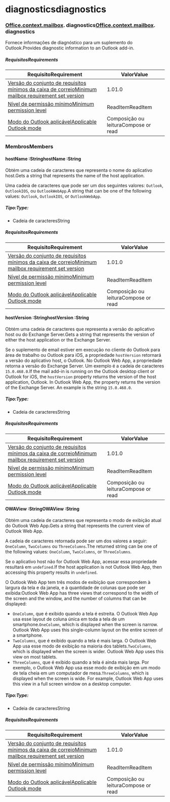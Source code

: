 
# <a name="diagnostics"></a><span data-ttu-id="80c88-101">diagnostics</span><span class="sxs-lookup"><span data-stu-id="80c88-101">diagnostics</span></span>

### <span data-ttu-id="80c88-p101">[Office](Office.md)[.context](Office.context.md)[.mailbox](Office.context.mailbox.md). diagnostics</span><span class="sxs-lookup"><span data-stu-id="80c88-p101">[Office](Office.md)[.context](Office.context.md)[.mailbox](Office.context.mailbox.md). diagnostics</span></span>

<span data-ttu-id="80c88-104">Fornece informações de diagnóstico para um suplemento do Outlook.</span><span class="sxs-lookup"><span data-stu-id="80c88-104">Provides diagnostic information to an Outlook add-in.</span></span>

##### <a name="requirements"></a><span data-ttu-id="80c88-105">Requisitos</span><span class="sxs-lookup"><span data-stu-id="80c88-105">Requirements</span></span>

|<span data-ttu-id="80c88-106">Requisito</span><span class="sxs-lookup"><span data-stu-id="80c88-106">Requirement</span></span>| <span data-ttu-id="80c88-107">Valor</span><span class="sxs-lookup"><span data-stu-id="80c88-107">Value</span></span>|
|---|---|
|[<span data-ttu-id="80c88-108">Versão do conjunto de requisitos mínimos da caixa de correio</span><span class="sxs-lookup"><span data-stu-id="80c88-108">Minimum mailbox requirement set version</span></span>](/javascript/office/requirement-sets/outlook-api-requirement-sets)| <span data-ttu-id="80c88-109">1.0</span><span class="sxs-lookup"><span data-stu-id="80c88-109">1.0</span></span>|
|[<span data-ttu-id="80c88-110">Nível de permissão mínimo</span><span class="sxs-lookup"><span data-stu-id="80c88-110">Minimum permission level</span></span>](https://docs.microsoft.com/outlook/add-ins/understanding-outlook-add-in-permissions)| <span data-ttu-id="80c88-111">ReadItem</span><span class="sxs-lookup"><span data-stu-id="80c88-111">ReadItem</span></span>|
|[<span data-ttu-id="80c88-112">Modo do Outlook aplicável</span><span class="sxs-lookup"><span data-stu-id="80c88-112">Applicable Outlook mode</span></span>](https://docs.microsoft.com/outlook/add-ins/#extension-points)| <span data-ttu-id="80c88-113">Composição ou leitura</span><span class="sxs-lookup"><span data-stu-id="80c88-113">Compose or read</span></span>|

### <a name="members"></a><span data-ttu-id="80c88-114">Membros</span><span class="sxs-lookup"><span data-stu-id="80c88-114">Members</span></span>

####  <a name="hostname-string"></a><span data-ttu-id="80c88-115">hostName :String</span><span class="sxs-lookup"><span data-stu-id="80c88-115">hostName :String</span></span>

<span data-ttu-id="80c88-116">Obtém uma cadeia de caracteres que representa o nome do aplicativo host.</span><span class="sxs-lookup"><span data-stu-id="80c88-116">Gets a string that represents the name of the host application.</span></span>

<span data-ttu-id="80c88-117">Uma cadeia de caracteres que pode ser um dos seguintes valores: `Outlook`, `OutlookIOS`, ou `OutlookWebApp`.</span><span class="sxs-lookup"><span data-stu-id="80c88-117">A string that can be one of the following values: `Outlook`, `OutlookIOS`, or `OutlookWebApp`.</span></span>

##### <a name="type"></a><span data-ttu-id="80c88-118">Tipo:</span><span class="sxs-lookup"><span data-stu-id="80c88-118">Type:</span></span>

*   <span data-ttu-id="80c88-119">Cadeia de caracteres</span><span class="sxs-lookup"><span data-stu-id="80c88-119">String</span></span>

##### <a name="requirements"></a><span data-ttu-id="80c88-120">Requisitos</span><span class="sxs-lookup"><span data-stu-id="80c88-120">Requirements</span></span>

|<span data-ttu-id="80c88-121">Requisito</span><span class="sxs-lookup"><span data-stu-id="80c88-121">Requirement</span></span>| <span data-ttu-id="80c88-122">Valor</span><span class="sxs-lookup"><span data-stu-id="80c88-122">Value</span></span>|
|---|---|
|[<span data-ttu-id="80c88-123">Versão do conjunto de requisitos mínimos da caixa de correio</span><span class="sxs-lookup"><span data-stu-id="80c88-123">Minimum mailbox requirement set version</span></span>](/javascript/office/requirement-sets/outlook-api-requirement-sets)| <span data-ttu-id="80c88-124">1.0</span><span class="sxs-lookup"><span data-stu-id="80c88-124">1.0</span></span>|
|[<span data-ttu-id="80c88-125">Nível de permissão mínimo</span><span class="sxs-lookup"><span data-stu-id="80c88-125">Minimum permission level</span></span>](https://docs.microsoft.com/outlook/add-ins/understanding-outlook-add-in-permissions)| <span data-ttu-id="80c88-126">ReadItem</span><span class="sxs-lookup"><span data-stu-id="80c88-126">ReadItem</span></span>|
|[<span data-ttu-id="80c88-127">Modo do Outlook aplicável</span><span class="sxs-lookup"><span data-stu-id="80c88-127">Applicable Outlook mode</span></span>](https://docs.microsoft.com/outlook/add-ins/#extension-points)| <span data-ttu-id="80c88-128">Composição ou leitura</span><span class="sxs-lookup"><span data-stu-id="80c88-128">Compose or read</span></span>|

####  <a name="hostversion-string"></a><span data-ttu-id="80c88-129">hostVersion :String</span><span class="sxs-lookup"><span data-stu-id="80c88-129">hostVersion :String</span></span>

<span data-ttu-id="80c88-130">Obtém uma cadeia de caracteres que representa a versão do aplicativo host ou do Exchange Server.</span><span class="sxs-lookup"><span data-stu-id="80c88-130">Gets a string that represents the version of either the host application or the Exchange Server.</span></span>

<span data-ttu-id="80c88-p102">Se o suplemento de email estiver em execução no cliente do Outlook para área de trabalho ou Outlook para iOS, a propriedade `hostVersion` retornará a versão do aplicativo host, o Outlook. No Outlook Web App, a propriedade retorna a versão do Exchange Server. Um exemplo é a cadeia de caracteres `15.0.468.0`.</span><span class="sxs-lookup"><span data-stu-id="80c88-p102">If the mail add-in is running on the Outlook desktop client or Outlook for iOS, the `hostVersion` property returns the version of the host application, Outlook. In Outlook Web App, the property returns the version of the Exchange Server. An example is the string `15.0.468.0`.</span></span>

##### <a name="type"></a><span data-ttu-id="80c88-134">Tipo:</span><span class="sxs-lookup"><span data-stu-id="80c88-134">Type:</span></span>

*   <span data-ttu-id="80c88-135">Cadeia de caracteres</span><span class="sxs-lookup"><span data-stu-id="80c88-135">String</span></span>

##### <a name="requirements"></a><span data-ttu-id="80c88-136">Requisitos</span><span class="sxs-lookup"><span data-stu-id="80c88-136">Requirements</span></span>

|<span data-ttu-id="80c88-137">Requisito</span><span class="sxs-lookup"><span data-stu-id="80c88-137">Requirement</span></span>| <span data-ttu-id="80c88-138">Valor</span><span class="sxs-lookup"><span data-stu-id="80c88-138">Value</span></span>|
|---|---|
|[<span data-ttu-id="80c88-139">Versão do conjunto de requisitos mínimos da caixa de correio</span><span class="sxs-lookup"><span data-stu-id="80c88-139">Minimum mailbox requirement set version</span></span>](/javascript/office/requirement-sets/outlook-api-requirement-sets)| <span data-ttu-id="80c88-140">1.0</span><span class="sxs-lookup"><span data-stu-id="80c88-140">1.0</span></span>|
|[<span data-ttu-id="80c88-141">Nível de permissão mínimo</span><span class="sxs-lookup"><span data-stu-id="80c88-141">Minimum permission level</span></span>](https://docs.microsoft.com/outlook/add-ins/understanding-outlook-add-in-permissions)| <span data-ttu-id="80c88-142">ReadItem</span><span class="sxs-lookup"><span data-stu-id="80c88-142">ReadItem</span></span>|
|[<span data-ttu-id="80c88-143">Modo do Outlook aplicável</span><span class="sxs-lookup"><span data-stu-id="80c88-143">Applicable Outlook mode</span></span>](https://docs.microsoft.com/outlook/add-ins/#extension-points)| <span data-ttu-id="80c88-144">Composição ou leitura</span><span class="sxs-lookup"><span data-stu-id="80c88-144">Compose or read</span></span>|

####  <a name="owaview-string"></a><span data-ttu-id="80c88-145">OWAView :String</span><span class="sxs-lookup"><span data-stu-id="80c88-145">OWAView :String</span></span>

<span data-ttu-id="80c88-146">Obtém uma cadeia de caracteres que representa o modo de exibição atual do Outlook Web App.</span><span class="sxs-lookup"><span data-stu-id="80c88-146">Gets a string that represents the current view of Outlook Web App.</span></span>

<span data-ttu-id="80c88-147">A cadeia de caracteres retornada pode ser um dos valores a seguir: `OneColumn`, `TwoColumns` ou `ThreeColumns`.</span><span class="sxs-lookup"><span data-stu-id="80c88-147">The returned string can be one of the following values: `OneColumn`, `TwoColumns`, or `ThreeColumns`.</span></span>

<span data-ttu-id="80c88-148">Se o aplicativo host não for Outlook Web App, acessar essa propriedade resultará em `undefined`.</span><span class="sxs-lookup"><span data-stu-id="80c88-148">If the host application is not Outlook Web App, then accessing this property results in `undefined`.</span></span>

<span data-ttu-id="80c88-149">O Outlook Web App tem três modos de exibição que correspondem à largura da tela e da janela, e à quantidade de colunas que pode ser exibida:</span><span class="sxs-lookup"><span data-stu-id="80c88-149">Outlook Web App has three views that correspond to the width of the screen and the window, and the number of columns that can be displayed:</span></span>

*   <span data-ttu-id="80c88-p103">`OneColumn`, que é exibido quando a tela é estreita. O Outlook Web App usa esse layout de coluna única em toda a tela de um smartphone.</span><span class="sxs-lookup"><span data-stu-id="80c88-p103">`OneColumn`, which is displayed when the screen is narrow. Outlook Web App uses this single-column layout on the entire screen of a smartphone.</span></span>
*   <span data-ttu-id="80c88-p104">`TwoColumns`, que é exibido quando a tela é mais larga. O Outlook Web App usa esse modo de exibição na maioria dos tablets.</span><span class="sxs-lookup"><span data-stu-id="80c88-p104">`TwoColumns`, which is displayed when the screen is wider. Outlook Web App uses this view on most tablets.</span></span>
*   <span data-ttu-id="80c88-p105">`ThreeColumns`, que é exibido quando a tela é ainda mais larga. Por exemplo, o Outlook Web App usa esse modo de exibição em um modo de tela cheia em um computador de mesa.</span><span class="sxs-lookup"><span data-stu-id="80c88-p105">`ThreeColumns`, which is displayed when the screen is wide. For example, Outlook Web App uses this view in a full screen window on a desktop computer.</span></span>

##### <a name="type"></a><span data-ttu-id="80c88-156">Tipo:</span><span class="sxs-lookup"><span data-stu-id="80c88-156">Type:</span></span>

*   <span data-ttu-id="80c88-157">Cadeia de caracteres</span><span class="sxs-lookup"><span data-stu-id="80c88-157">String</span></span>

##### <a name="requirements"></a><span data-ttu-id="80c88-158">Requisitos</span><span class="sxs-lookup"><span data-stu-id="80c88-158">Requirements</span></span>

|<span data-ttu-id="80c88-159">Requisito</span><span class="sxs-lookup"><span data-stu-id="80c88-159">Requirement</span></span>| <span data-ttu-id="80c88-160">Valor</span><span class="sxs-lookup"><span data-stu-id="80c88-160">Value</span></span>|
|---|---|
|[<span data-ttu-id="80c88-161">Versão do conjunto de requisitos mínimos da caixa de correio</span><span class="sxs-lookup"><span data-stu-id="80c88-161">Minimum mailbox requirement set version</span></span>](/javascript/office/requirement-sets/outlook-api-requirement-sets)| <span data-ttu-id="80c88-162">1.0</span><span class="sxs-lookup"><span data-stu-id="80c88-162">1.0</span></span>|
|[<span data-ttu-id="80c88-163">Nível de permissão mínimo</span><span class="sxs-lookup"><span data-stu-id="80c88-163">Minimum permission level</span></span>](https://docs.microsoft.com/outlook/add-ins/understanding-outlook-add-in-permissions)| <span data-ttu-id="80c88-164">ReadItem</span><span class="sxs-lookup"><span data-stu-id="80c88-164">ReadItem</span></span>|
|[<span data-ttu-id="80c88-165">Modo do Outlook aplicável</span><span class="sxs-lookup"><span data-stu-id="80c88-165">Applicable Outlook mode</span></span>](https://docs.microsoft.com/outlook/add-ins/#extension-points)| <span data-ttu-id="80c88-166">Composição ou leitura</span><span class="sxs-lookup"><span data-stu-id="80c88-166">Compose or read</span></span>|